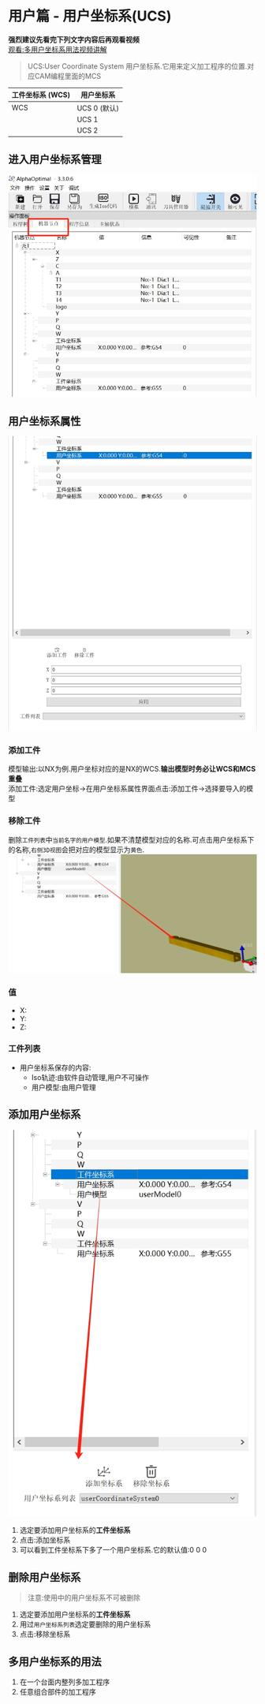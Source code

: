 # 用户篇 - 用户坐标系(UCS)

**强烈建议先看完下列文字内容后再观看视频**  
[观看:多用户坐标系用法视频讲解](../videos/用户坐标系用法示例.mp4)

> UCS:User Coordinate System 用户坐标系.它用来定义加工程序的位置.对应CAM编程里面的MCS   



| 工件坐标系 (WCS) | 用户坐标系       |
|----------------|------------------|
| WCS            | UCS 0 (默认)     |
|                | UCS 1          |
|                | UCS 2          |


## 进入用户坐标系管理
![进入用户坐标系管理](../image/machine/ucsManager/用户坐标系界面.png)

## 用户坐标系属性    
![用户坐标系属性](../image/machine/ucsManager/用户坐标系及其属性.png)

### 添加工件
模型输出:以NX为例.用户坐标对应的是NX的WCS.**输出模型时务必让WCS和MCS重叠**  
添加工件:选定用户坐标->在用户坐标系属性界面点击:添加工件->选择要导入的模型
### 移除工件
删除`工件列表`中`当前名字的用户模型`.如果不清楚模型对应的名称.可点击用户坐标系下的名称,`右侧3D视图`会把对应的模型显示为`黄色`.
![用户模型选定状态](../image/machine/ucsManager/用户模型对应.png)   

### 值
- X:
- Y:
- Z:
  
### 工件列表
- 用户坐标系保存的内容:
    - Iso轨迹:由软件自动管理,用户不可操作
    - 用户模型:由用户管理

## 添加用户坐标系
![工件坐标系](../image/machine/ucsManager/工件坐标系.png)   
1. 选定要添加用户坐标系的**工件坐标系**     
2. 点击:添加坐标系  
3. 可以看到工件坐标系下多了一个用户坐标系.它的默认值:0 0 0  

## 删除用户坐标系

> 注意:使用中的用户坐标系不可被删除     


1. 选定要添加用户坐标系的**工件坐标系**         
2. 用过`用户坐标系列表`选定要删除的用户坐标系   
3. 点击:移除坐标系  


## 多用户坐标系的用法
1. 在一个台面内整列多加工程序   
2. 任意组合部件的加工程序   

